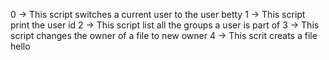 0 -> This script switches a current user to the user betty
1 -> This script print the user id
2 -> This script list all the groups a user is part of
3 -> This script changes the owner of a file to new owner
4 -> This scrit creats a file hello
